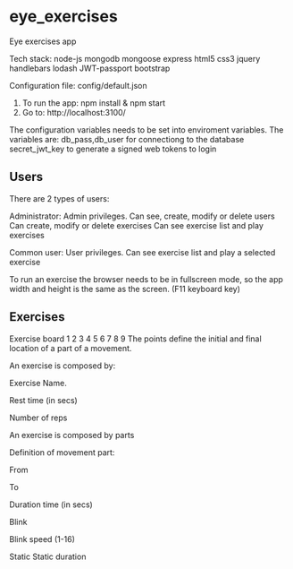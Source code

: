 # eye_exercises
Eye exercises app

Tech stack:
node-js
mongodb
mongoose
express
html5
css3
jquery
handlebars
lodash
JWT-passport
bootstrap

Configuration file: config/default.json

1. To run the app: npm install & npm start
2. Go to: http://localhost:3100/

The configuration variables needs to be set into enviroment variables.
The variables are:
db_pass,db_user for connectiong to the database 
secret_jwt_key to generate a signed web tokens to login

## Users

There are 2 types of users:

Administrator: Admin privileges. 
Can see, create, modify or delete users
Can create, modify or delete exercises
Can see exercise list and play exercises

Common user: User privileges. Can see exercise list and play a selected exercise

To run an exercise the browser needs to be in fullscreen mode, so the app width and height is the same as the screen. (F11 keyboard key)

## Exercises

Exercise board
1     2     3
4     5     6
7     8     9
The points define the initial and final location of a part of a movement.

An exercise is composed by:

Exercise Name.

Rest time (in secs)

Number of reps

An exercise is composed by parts

Definition of movement part:

From 

To 

Duration time (in secs)

Blink 

Blink speed (1-16)

Static Static duration